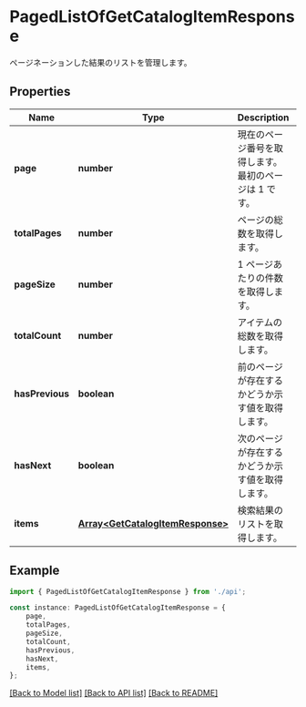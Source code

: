 # PagedListOfGetCatalogItemResponse

ページネーションした結果のリストを管理します。             

## Properties

Name | Type | Description | Notes
------------ | ------------- | ------------- | -------------
**page** | **number** | 現在のページ番号を取得します。 最初のページは 1 です。              | [optional] [default to undefined]
**totalPages** | **number** | ページの総数を取得します。              | [optional] [default to undefined]
**pageSize** | **number** | 1 ページあたりの件数を取得します。              | [optional] [default to undefined]
**totalCount** | **number** | アイテムの総数を取得します。              | [optional] [default to undefined]
**hasPrevious** | **boolean** | 前のページが存在するかどうか示す値を取得します。              | [optional] [default to undefined]
**hasNext** | **boolean** | 次のページが存在するかどうか示す値を取得します。              | [optional] [default to undefined]
**items** | [**Array&lt;GetCatalogItemResponse&gt;**](GetCatalogItemResponse.md) | 検索結果のリストを取得します。              | [optional] [default to undefined]

## Example

```typescript
import { PagedListOfGetCatalogItemResponse } from './api';

const instance: PagedListOfGetCatalogItemResponse = {
    page,
    totalPages,
    pageSize,
    totalCount,
    hasPrevious,
    hasNext,
    items,
};
```

[[Back to Model list]](../README.md#documentation-for-models) [[Back to API list]](../README.md#documentation-for-api-endpoints) [[Back to README]](../README.md)
